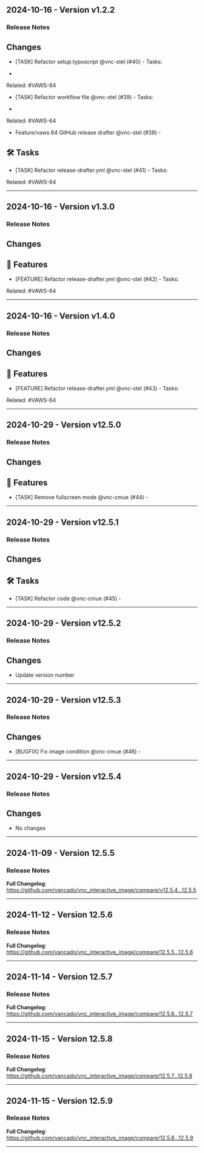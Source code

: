 ## 2024-10-16 - Version v1.2.2
### Release Notes
## Changes

- [TASK] Refactor setup.typoscript @vnc-stel (#40) - Tasks:

*

Related: #VAWS-64
- [TASK] Refactor workflow file @vnc-stel (#39) - Tasks:

*

Related: #VAWS-64
- Feature/vaws 64 GitHub release drafter @vnc-stel (#38) - 

## 🛠 Tasks

- [TASK] Refactor release-drafter.yml @vnc-stel (#41) - Tasks:

Related: #VAWS-64


---

## 2024-10-16 - Version v1.3.0
### Release Notes
## Changes

## 🚀 Features

- [FEATURE] Refactor release-drafter.yml @vnc-stel (#42) - Tasks:

Related: #VAWS-64


---

## 2024-10-16 - Version v1.4.0
### Release Notes
## Changes

## 🚀 Features

- [FEATURE] Refactor release-drafter.yml @vnc-stel (#43) - Tasks:

Related: #VAWS-64


---

## 2024-10-29 - Version v12.5.0
### Release Notes
## Changes

## 🚀 Features

- [TASK] Remove fullscreen mode @vnc-cmue (#44) -


---

## 2024-10-29 - Version v12.5.1
### Release Notes
## Changes

## 🛠 Tasks

- [TASK] Refactor code @vnc-cmue (#45) -


---

## 2024-10-29 - Version v12.5.2
### Release Notes
## Changes

* Update version number


---

## 2024-10-29 - Version v12.5.3
### Release Notes
## Changes

- [BUGFIX] Fix image condition @vnc-cmue (#46) -


---

## 2024-10-29 - Version v12.5.4
### Release Notes
## Changes

* No changes


---

## 2024-11-09 - Version 12.5.5
### Release Notes
**Full Changelog**: https://github.com/vancado/vnc_interactive_image/compare/v12.5.4...12.5.5

---

## 2024-11-12 - Version 12.5.6
### Release Notes
**Full Changelog**: https://github.com/vancado/vnc_interactive_image/compare/12.5.5...12.5.6

---

## 2024-11-14 - Version 12.5.7
### Release Notes
**Full Changelog**: https://github.com/vancado/vnc_interactive_image/compare/12.5.6...12.5.7

---

## 2024-11-15 - Version 12.5.8
### Release Notes
**Full Changelog**: https://github.com/vancado/vnc_interactive_image/compare/12.5.7...12.5.8

---

## 2024-11-15 - Version 12.5.9
### Release Notes
**Full Changelog**: https://github.com/vancado/vnc_interactive_image/compare/12.5.8...12.5.9

---


